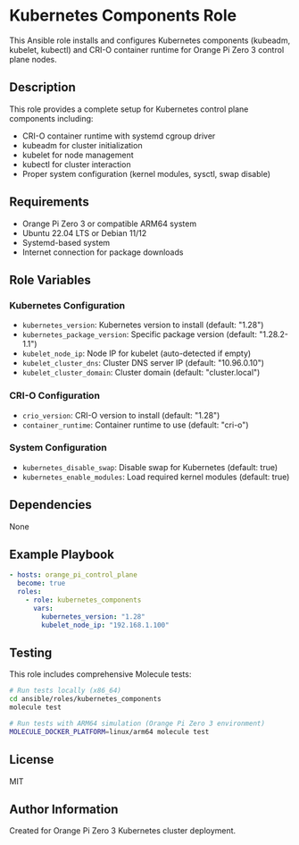 # Kubernetes Components Role

This Ansible role installs and configures Kubernetes components (kubeadm, kubelet, kubectl) and CRI-O container runtime for Orange Pi Zero 3 control plane nodes.

## Description

This role provides a complete setup for Kubernetes control plane components including:
- CRI-O container runtime with systemd cgroup driver
- kubeadm for cluster initialization
- kubelet for node management  
- kubectl for cluster interaction
- Proper system configuration (kernel modules, sysctl, swap disable)

## Requirements

- Orange Pi Zero 3 or compatible ARM64 system
- Ubuntu 22.04 LTS or Debian 11/12
- Systemd-based system
- Internet connection for package downloads

## Role Variables

### Kubernetes Configuration
- `kubernetes_version`: Kubernetes version to install (default: "1.28")
- `kubernetes_package_version`: Specific package version (default: "1.28.2-1.1")
- `kubelet_node_ip`: Node IP for kubelet (auto-detected if empty)
- `kubelet_cluster_dns`: Cluster DNS server IP (default: "10.96.0.10")
- `kubelet_cluster_domain`: Cluster domain (default: "cluster.local")

### CRI-O Configuration
- `crio_version`: CRI-O version to install (default: "1.28")
- `container_runtime`: Container runtime to use (default: "cri-o")

### System Configuration
- `kubernetes_disable_swap`: Disable swap for Kubernetes (default: true)
- `kubernetes_enable_modules`: Load required kernel modules (default: true)

## Dependencies

None

## Example Playbook

```yaml
- hosts: orange_pi_control_plane
  become: true
  roles:
    - role: kubernetes_components
      vars:
        kubernetes_version: "1.28"
        kubelet_node_ip: "192.168.1.100"
```

## Testing

This role includes comprehensive Molecule tests:

```bash
# Run tests locally (x86_64)
cd ansible/roles/kubernetes_components
molecule test

# Run tests with ARM64 simulation (Orange Pi Zero 3 environment)
MOLECULE_DOCKER_PLATFORM=linux/arm64 molecule test
```

## License

MIT

## Author Information

Created for Orange Pi Zero 3 Kubernetes cluster deployment.